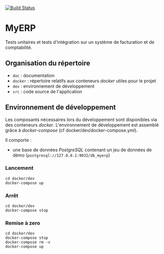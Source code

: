 [![Build Status](https://travis-ci.org/rvallet/ocp9-projetB4.svg?branch=main)](https://travis-ci.org/rvallet/ocp9-projetB4) 


# MyERP
Tests unitaires et tests d'intégration sur un système de facturation et de comptabilité.

## Organisation du répertoire

*   `doc` : documentation
*   `docker` : répertoire relatifs aux conteneurs _docker_ utiles pour le projet
*   `dev` : environnement de développement
*   `src` : code source de l'application


## Environnement de développement

Les composants nécessaires lors du développement sont disponibles via des conteneurs _docker_.
L'environnement de développement est assemblé grâce à _docker-compose_
(cf docker/dev/docker-compose.yml).

Il comporte :

*   une base de données _PostgreSQL_ contenant un jeu de données de démo (`postgresql://127.0.0.1:9032/db_myerp`)


### Lancement

    cd docker/dev
    docker-compose up


### Arrêt

    cd docker/dev
    docker-compose stop


### Remise à zero

    cd docker/dev
    docker-compose stop
    docker-compose rm -v
    docker-compose up
